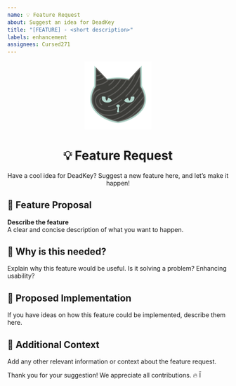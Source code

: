 ```yaml
---
name: 💡 Feature Request
about: Suggest an idea for DeadKey
title: "[FEATURE] - <short description>"
labels: enhancement
assignees: Cursed271
---
```


<div align="center">

  <p align="center"><img src="https://github.com/Cursed271/Cursed271/blob/main/Logo.png" width="30%"></a></p>
  <h1>💡 Feature Request</h1>
  
  <p>
    Have a cool idea for DeadKey? Suggest a new feature here, and let’s make it happen!
  </p>
  
</div>

## 🚀 Feature Proposal  

**Describe the feature**  
A clear and concise description of what you want to happen.

## 🤔 Why is this needed?  

Explain why this feature would be useful. Is it solving a problem? Enhancing usability?  

## 🎯 Proposed Implementation  

If you have ideas on how this feature could be implemented, describe them here.

## 📌 Additional Context  

Add any other relevant information or context about the feature request.  

Thank you for your suggestion! We appreciate all contributions. 🔥  Ï
